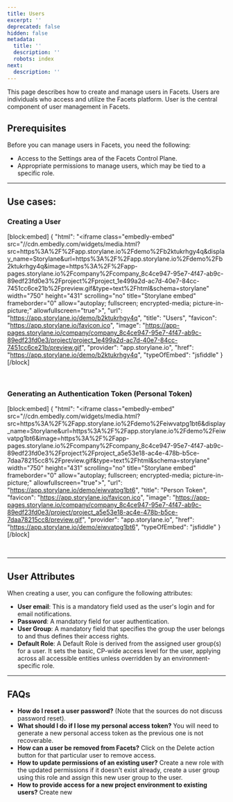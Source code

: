 ```yaml
---
title: Users
excerpt: ''
deprecated: false
hidden: false
metadata:
  title: ''
  description: ''
  robots: index
next:
  description: ''
---
```

This page describes how to create and manage users in Facets. Users are individuals who access and utilize the Facets platform. User is the central component of user management in Facets.

## Prerequisites

Before you can manage users in Facets, you need the following:

- Access to the Settings area of the Facets Control Plane.
- Appropriate permissions to manage users, which may be tied to a specific role.

***

## Use cases:

### Creating a User

[block:embed]
{
  "html": "<iframe class=\"embedly-embed\" src=\"//cdn.embedly.com/widgets/media.html?src=https%3A%2F%2Fapp.storylane.io%2Fdemo%2Fb2ktukrhgy4q&display_name=Storylane&url=https%3A%2F%2Fapp.storylane.io%2Fdemo%2Fb2ktukrhgy4q&image=https%3A%2F%2Fapp-pages.storylane.io%2Fcompany%2Fcompany_8c4ce947-95e7-4f47-ab9c-89edf23fd0e3%2Fproject%2Fproject_1e499a2d-ac7d-40e7-84cc-7451cc6ce21b%2Fpreview.gif&type=text%2Fhtml&schema=storylane\" width=\"750\" height=\"431\" scrolling=\"no\" title=\"Storylane embed\" frameborder=\"0\" allow=\"autoplay; fullscreen; encrypted-media; picture-in-picture;\" allowfullscreen=\"true\"></iframe>",
  "url": "https://app.storylane.io/demo/b2ktukrhgy4q",
  "title": "Users",
  "favicon": "https://app.storylane.io/favicon.ico",
  "image": "https://app-pages.storylane.io/company/company_8c4ce947-95e7-4f47-ab9c-89edf23fd0e3/project/project_1e499a2d-ac7d-40e7-84cc-7451cc6ce21b/preview.gif",
  "provider": "app.storylane.io",
  "href": "https://app.storylane.io/demo/b2ktukrhgy4q",
  "typeOfEmbed": "jsfiddle"
}
[/block]


<br />

### Generating an Authentication Token (Personal Token)

[block:embed]
{
  "html": "<iframe class=\"embedly-embed\" src=\"//cdn.embedly.com/widgets/media.html?src=https%3A%2F%2Fapp.storylane.io%2Fdemo%2Feiwvatpg1bt6&display_name=Storylane&url=https%3A%2F%2Fapp.storylane.io%2Fdemo%2Feiwvatpg1bt6&image=https%3A%2F%2Fapp-pages.storylane.io%2Fcompany%2Fcompany_8c4ce947-95e7-4f47-ab9c-89edf23fd0e3%2Fproject%2Fproject_a5e53e18-ac4e-478b-b5ce-7daa78215cc8%2Fpreview.gif&type=text%2Fhtml&schema=storylane\" width=\"750\" height=\"431\" scrolling=\"no\" title=\"Storylane embed\" frameborder=\"0\" allow=\"autoplay; fullscreen; encrypted-media; picture-in-picture;\" allowfullscreen=\"true\"></iframe>",
  "url": "https://app.storylane.io/demo/eiwvatpg1bt6",
  "title": "Person Token",
  "favicon": "https://app.storylane.io/favicon.ico",
  "image": "https://app-pages.storylane.io/company/company_8c4ce947-95e7-4f47-ab9c-89edf23fd0e3/project/project_a5e53e18-ac4e-478b-b5ce-7daa78215cc8/preview.gif",
  "provider": "app.storylane.io",
  "href": "https://app.storylane.io/demo/eiwvatpg1bt6",
  "typeOfEmbed": "jsfiddle"
}
[/block]


<br />

***

## User Attributes

When creating a user, you can configure the following attributes:

- **User email**: This is a mandatory field used as the user's login and for email notifications.
- **Password**: A mandatory field for user authentication.
- **User Group**: A mandatory field that specifies the group the user belongs to and thus defines their access rights.
- **Default Role**: A Default Role is derived from the assigned user group(s) for a user. It sets the basic, CP-wide access level for the user, applying across all accessible entities unless overridden by an environment-specific role.

***

## FAQs

- **How do I reset a user password?** (Note that the sources do not discuss password reset).
- **What should I do if I lose my personal access token?** You will need to generate a new personal access token as the previous one is not recoverable.
- **How can a user be removed from Facets?** Click on the Delete action button for that particular user to remove access.
- **How to update permissions of an existing user?** Create a new role with the updated permissions if it doesn't exist already, create a user group using this role and assign this new user group to the user.
- **How to provide access for a new project environment to existing users?** Create new